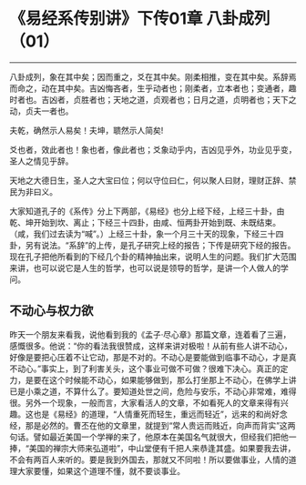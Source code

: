 # 《易经系传别讲》下传01章 八卦成列（01）

------

八卦成列，象在其中矣；因而重之，爻在其中矣。刚柔相推，变在其中矣。系辞焉而命之，动在其中矣。吉凶悔吝者，生乎动者也；刚柔者，立本者也；变通者，趣时者也。吉凶者，贞胜者也；天地之道，贞观者也；日月之道，贞明者也；天下之动，贞夫一者也。

夫乾，确然示人易矣！夫坤，聩然示人简矣!

爻也者，效此者也！象也者，像此者也；爻象动乎内，吉凶见乎外，功业见乎变，圣人之情见乎辞。

天地之大德日生，圣人之大宝曰位；何以守位曰仁，何以聚人曰财，理财正辞、禁民为非曰义。

大家知道孔子的《系传》分上下两部，《易经》也分上经下经，上经三十卦，由乾、坤开始到坎、离止；下经三十四卦，由咸、恒两卦开始到既、未既结束。（咸，我们过去读为“喊”。）上经三十卦，象一个月三十天的现象，下经三十四卦，另有说法。“系辞”的上传，是孔子研究上经的报告；下传是研究下经的报告。现在孔子把他所看到的下经几个卦的精神抽出来，说明人生的问题。我们扩大范围来讲，也可以说它是人生的哲学，也可以说是领导的哲学，是讲一个人做人的学问。

## 不动心与权力欲

昨天一个朋友来看我，说他看到我的《孟子·尽心章》那篇文章，连着看了三遍，感慨很多。他说：“你的看法我很赞成，这样来讲对极啦！从前有些人讲不动心，好像是要把心压着不让它动，那是不对的。不动心是要能做到临事不动心，才是真不动心。”事实上，到了利害关头，这个事业可做不可做？很难下决心。真正的定力，是要在这个时候能不动心，如果能够做到，那么打坐那上不动心，在佛学上讲已是小乘之道，不算什么了。要知道处世之间，危险与安乐，不动心非常难，难得很。另外一个现象，一般而言，大家看活人的文章，不如看死人的文章来得有兴趣。这也是《易经》的道理，“人情重死而轻生，重远而轻近”，远来的和尚好念经，那是必然的。曹丕在他的文章里，就提到“常人贵远而贱近，向声而背实”这两句话。譬如最近美国一个学禅的来了，他原本在美国名气就很大，但经我们把他一捧，“美国的禅宗大师来弘道啦”，中山堂便有千把人来恭逢其盛。如果要我去讲，不会有两百人来听的。要是我到外国去，那就又不同啦！所以要做事业，人情的道理大家要懂，如果这个道理不懂，就不要谈事业。